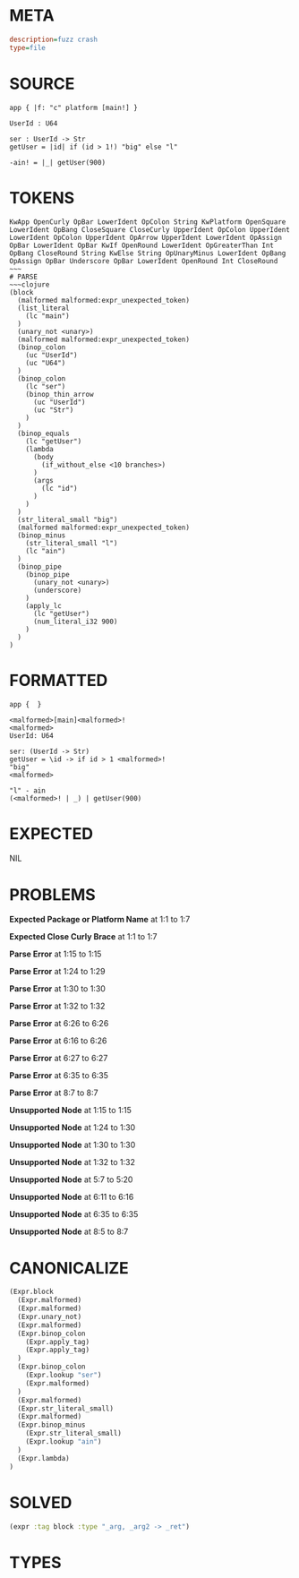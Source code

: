 # META
~~~ini
description=fuzz crash
type=file
~~~
# SOURCE
~~~roc
app { |f: "c" platform [main!] }

UserId : U64

ser : UserId -> Str
getUser = |id| if (id > 1!) "big" else "l"

-ain! = |_| getUser(900)
~~~
# TOKENS
~~~text
KwApp OpenCurly OpBar LowerIdent OpColon String KwPlatform OpenSquare LowerIdent OpBang CloseSquare CloseCurly UpperIdent OpColon UpperIdent LowerIdent OpColon UpperIdent OpArrow UpperIdent LowerIdent OpAssign OpBar LowerIdent OpBar KwIf OpenRound LowerIdent OpGreaterThan Int OpBang CloseRound String KwElse String OpUnaryMinus LowerIdent OpBang OpAssign OpBar Underscore OpBar LowerIdent OpenRound Int CloseRound ~~~
# PARSE
~~~clojure
(block
  (malformed malformed:expr_unexpected_token)
  (list_literal
    (lc "main")
  )
  (unary_not <unary>)
  (malformed malformed:expr_unexpected_token)
  (binop_colon
    (uc "UserId")
    (uc "U64")
  )
  (binop_colon
    (lc "ser")
    (binop_thin_arrow
      (uc "UserId")
      (uc "Str")
    )
  )
  (binop_equals
    (lc "getUser")
    (lambda
      (body
        (if_without_else <10 branches>)
      )
      (args
        (lc "id")
      )
    )
  )
  (str_literal_small "big")
  (malformed malformed:expr_unexpected_token)
  (binop_minus
    (str_literal_small "l")
    (lc "ain")
  )
  (binop_pipe
    (binop_pipe
      (unary_not <unary>)
      (underscore)
    )
    (apply_lc
      (lc "getUser")
      (num_literal_i32 900)
    )
  )
)
~~~
# FORMATTED
~~~roc
app {  }

<malformed>[main]<malformed>!
<malformed>
UserId: U64

ser: (UserId -> Str)
getUser = \id -> if id > 1 <malformed>!
"big"
<malformed>

"l" - ain
(<malformed>! | _) | getUser(900)
~~~
# EXPECTED
NIL
# PROBLEMS
**Expected Package or Platform Name**
at 1:1 to 1:7

**Expected Close Curly Brace**
at 1:1 to 1:7

**Parse Error**
at 1:15 to 1:15

**Parse Error**
at 1:24 to 1:29

**Parse Error**
at 1:30 to 1:30

**Parse Error**
at 1:32 to 1:32

**Parse Error**
at 6:26 to 6:26

**Parse Error**
at 6:16 to 6:26

**Parse Error**
at 6:27 to 6:27

**Parse Error**
at 6:35 to 6:35

**Parse Error**
at 8:7 to 8:7

**Unsupported Node**
at 1:15 to 1:15

**Unsupported Node**
at 1:24 to 1:30

**Unsupported Node**
at 1:30 to 1:30

**Unsupported Node**
at 1:32 to 1:32

**Unsupported Node**
at 5:7 to 5:20

**Unsupported Node**
at 6:11 to 6:16

**Unsupported Node**
at 6:35 to 6:35

**Unsupported Node**
at 8:5 to 8:7

# CANONICALIZE
~~~clojure
(Expr.block
  (Expr.malformed)
  (Expr.malformed)
  (Expr.unary_not)
  (Expr.malformed)
  (Expr.binop_colon
    (Expr.apply_tag)
    (Expr.apply_tag)
  )
  (Expr.binop_colon
    (Expr.lookup "ser")
    (Expr.malformed)
  )
  (Expr.malformed)
  (Expr.str_literal_small)
  (Expr.malformed)
  (Expr.binop_minus
    (Expr.str_literal_small)
    (Expr.lookup "ain")
  )
  (Expr.lambda)
)
~~~
# SOLVED
~~~clojure
(expr :tag block :type "_arg, _arg2 -> _ret")
~~~
# TYPES
~~~roc
~~~
